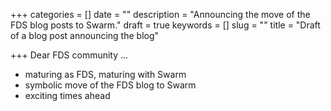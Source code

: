 +++
categories = []
date = ""
description = "Announcing the move of the FDS blog posts to Swarm."
draft = true
keywords = []
slug = ""
title = "Draft of a blog post announcing the blog"

+++
Dear FDS community ...

* maturing as FDS, maturing with Swarm
* symbolic move of the FDS blog to Swarm
* exciting times ahead